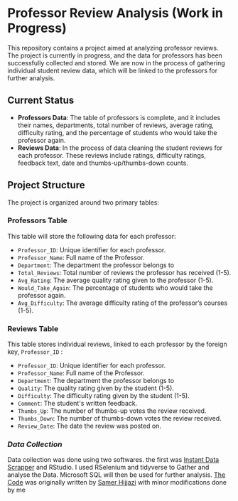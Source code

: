# Professor Review Analysis (Work in Progress)

This repository contains a project aimed at analyzing professor reviews. The project is currently in progress, and the data for professors has been successfully collected and stored. We are now in the process of gathering individual student review data, which will be linked to the professors for further analysis.

## **Current Status**
- **Professors Data**: The table of professors is complete, and it includes their names, departments, total number of reviews, average rating, difficulty rating, and the percentage of students who would take the professor again.
- **Reviews Data**: In the process of data cleaning the student reviews for each professor. These reviews include ratings, difficulty ratings, feedback text, date and thumbs-up/thumbs-down counts.

## **Project Structure**
The project is organized around two primary tables:

### **Professors Table**
This table will store the following data for each professor:
- `Professor_ID`: Unique identifier for each professor.
- `Professor_Name`: Full name of the Professor.
- `Department`: The department the professor belongs to
- `Total_Reviews`: Total number of reviews the professor has received (1-5).
- `Avg_Rating`: The average quality rating given to the professor (1-5).
- `Would_Take_Again`: The percentage of students who would take the professor again.
- `Avg_Difficulty`: The average difficulty rating of the professor’s courses (1-5).

### **Reviews Table**
This table stores individual reviews, linked to each professor by the foreign key, `Professor_ID` :
- `Professor_ID`: Unique identifier for each professor.
- `Professor_Name`: Full name of the Professor.
- `Department`: The department the professor belongs to
- `Quality`: The quality rating given by the student (1-5).
- `Difficulty`: The difficulty rating given by the student (1-5).
- `Comment`: The student's written feedback.
- `Thumbs_Up`: The number of thumbs-up votes the review received.
- `Thumbs_Down`: The number of thumbs-down votes the review received.
- `Review_Date`: The date the review was posted on.

### *Data Collection*
Data collection was done using two softwares. the first was [Instant Data Scrapper](https://chromewebstore.google.com/detail/instant-data-scraper/ofaokhiedipichpaobibbnahnkdoiiah?hl=en-US) and RStudio. I used RSelenium and tidyverse to Gather and analyse the Data. Microsoft SQL will then be used for further analysis. [The Code](https://github.com/Rodgeroger/SQL-Project-Repository-/blob/9b32eb1d5568bcf013fffaeacc023236119147b6/Cal%20Poly%20Pomona%20Professor%20Analysis/R%20Code) was originally written by [Samer Hijjazi](https://github.com/ggSamoora) with minor modifications done by me

